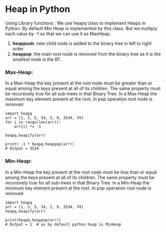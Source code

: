 # Heap in Python

Using Library functions :
We use heapq class to implement Heaps in Python. 
By default Min Heap is implemented by this class. 
But we multiply each value by -1 so that we can use it as MaxHeap.
1. **heappush**: new child node is added to the binary tree in left to right order
2. **heappop**: the main root node is removed from the binary tree as it is the smallest node is the BT.



### Max-Heap:
In a Max-Heap the key present at the root node must be greater than or equal among the keys present at all of its children. The same property must be recursively true for all sub-trees in that Binary Tree. In a Max-Heap the maximum key element present at the root. In pop operation root node is removed

```
import heapq
arr = [1, 3, 5, 34, 2, 9, 3534, 74]
for i in range(len(arr)):
    arr[i] *= -1

heapq.heapify(arr)

print( -1 * heapq.heappop(arr))  
# Output = 3534

```



### Min-Heap:
In a Min-Heap the key present at the root node must be less than or equal among the keys present at all of its children. The same property must be recursively true for all sub-trees in that Binary Tree. In a Min-Heap the minimum key element present at the root. In pop operation root node is removed

```
import heapq
arr = [1, 3, 5, 34, 2, 9, 3534, 74]
heapq.heapify(arr)

print(heapq.heappop(arr))  
# Output = 1  # as by default python heap is MinHeap
```


